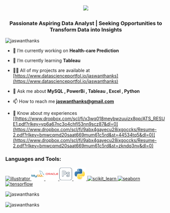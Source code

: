 

<h1 align="center">
    <img src="https://readme-typing-svg.herokuapp.com/?font=Righteous&size=35&center=true&vCenter=true&width=500&height=70&duration=4000&lines=Hi+There!+👋;+I'm+Jaswanthan+KS!;" />
</h1>
<h3 align="center">Passionate Aspiring Data Analyst | Seeking Opportunities to Transform Data into Insights</h3>

<p align="left"> <img src="https://komarev.com/ghpvc/?username=jaswanthanks&label=Profile%20views&color=0e75b6&style=flat" alt="jaswanthanks" /> </p>

- 🔭 I’m currently working on **Health-care Prediction**

- 🌱 I’m currently learning **Tableau**

- 👨‍💻 All of my projects are available at [https://www.datascienceportfol.io/jaswanthanks](https://www.datascienceportfol.io/jaswanthanks)

- 💬 Ask me about **MySQL , PowerBi , Tableau , Excel , Python**

- 📫 How to reach me **jaswanthanks@gmail.com**

- 📄 Know about my experiences [[https://www.dropbox.com/scl/fi/x3wq018meybwzuuizx8pp/ATS_RESUE1.pdf?rlkey=yp6a67nc3o4chfl53nn9scz87&dl=0](https://www.dropbox.com/scl/fi/9abx4gayecu28ixgoccks/Resume-2.pdf?rlkey=bmwcqmd20saat669mum61c5rd&st=44534tq5&dl=0)](https://www.dropbox.com/scl/fi/9abx4gayecu28ixgoccks/Resume-2.pdf?rlkey=bmwcqmd20saat669mum61c5rd&st=zkndq3nv&dl=0)


<h3 align="left">Languages and Tools:</h3>
<p align="left"> <a href="https://www.adobe.com/in/products/illustrator.html" target="_blank" rel="noreferrer"> <img src="https://www.vectorlogo.zone/logos/adobe_illustrator/adobe_illustrator-icon.svg" alt="illustrator" width="40" height="40"/> </a> <a href="https://www.mysql.com/" target="_blank" rel="noreferrer"> <img src="https://raw.githubusercontent.com/devicons/devicon/master/icons/mysql/mysql-original-wordmark.svg" alt="mysql" width="40" height="40"/> </a> <a href="https://www.oracle.com/" target="_blank" rel="noreferrer"> <img src="https://raw.githubusercontent.com/devicons/devicon/master/icons/oracle/oracle-original.svg" alt="oracle" width="40" height="40"/> </a> <a href="https://www.photoshop.com/en" target="_blank" rel="noreferrer"> <img src="https://raw.githubusercontent.com/devicons/devicon/master/icons/photoshop/photoshop-line.svg" alt="photoshop" width="40" height="40"/> </a> <a href="https://www.python.org" target="_blank" rel="noreferrer"> <img src="https://raw.githubusercontent.com/devicons/devicon/master/icons/python/python-original.svg" alt="python" width="40" height="40"/> </a> <a href="https://scikit-learn.org/" target="_blank" rel="noreferrer"> <img src="https://upload.wikimedia.org/wikipedia/commons/0/05/Scikit_learn_logo_small.svg" alt="scikit_learn" width="40" height="40"/> </a> <a href="https://seaborn.pydata.org/" target="_blank" rel="noreferrer"> <img src="https://seaborn.pydata.org/_images/logo-mark-lightbg.svg" alt="seaborn" width="40" height="40"/> </a> <a href="https://www.tensorflow.org" target="_blank" rel="noreferrer"> <img src="https://www.vectorlogo.zone/logos/tensorflow/tensorflow-icon.svg" alt="tensorflow" width="40" height="40"/> </a> </p>

<p><img align="center" src="https://github-readme-stats.vercel.app/api/top-langs?username=jaswanthanks&show_icons=true&locale=en&layout=compact" alt="jaswanthanks" /></p>

<p><img align="center" src="https://github-readme-streak-stats.herokuapp.com/?user=jaswanthanks&" alt="jaswanthanks" /></p>

